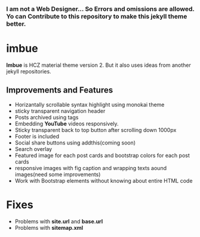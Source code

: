 ### I am not a Web Designer... So Errors and omissions are allowed. Yo can Contribute to this repository to make this jekyll theme better.
# imbue
**Imbue** is HCZ material theme version 2. But it also uses ideas from another jekyll repositories.
## Improvements and Features
* Horizantally scrollable syntax highlight using monokai theme
* sticky transparent navigation header
* Posts archived using tags
* Embedding **YouTube** videos responsively.
* Sticky transparent back to top button after scrolling down 1000px
* Footer is included
* Social share buttons using addthis(coming soon)
* Search overlay
* Featured image for each post cards and bootstrap colors for each post cards
* responsive images with fig caption and wrapping texts aound images(need some improvements)
* Work with Bootstrap elements without knowing about entire HTML code
# Fixes
* Problems with **site.url** and **base.url**
* Problems with **sitemap.xml**
